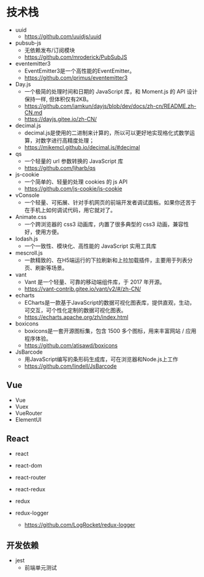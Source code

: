 # 技术栈

* uuid
	* https://github.com/uuidjs/uuid
* pubsub-js
    * 无依赖发布/订阅模块
    * https://github.com/mroderick/PubSubJS
* eventemitter3
    * EventEmitter3是一个高性能的EventEmitter。
    * https://github.com/primus/eventemitter3
* Day.js
    * 一个极简的处理时间和日期的 JavaScript 库，和 Moment.js 的 API 设计保持一样, 但体积仅有2KB。
    * https://github.com/iamkun/dayjs/blob/dev/docs/zh-cn/README.zh-CN.md
    * https://dayjs.gitee.io/zh-CN/
* decimal.js
	* decimal.js是使用的二进制来计算的，所以可以更好地实现格化式数学运算，对数字进行高精度处理；
	* https://mikemcl.github.io/decimal.js/#decimal
* qs
    * 一个轻量的 url 参数转换的 JavaScript 库
    * https://github.com/ljharb/qs
* js-cookie
    * 一个简单的、轻量的处理 cookies 的 js API
    * https://github.com/js-cookie/js-cookie
* vConsole
    * 一个轻量、可拓展、针对手机网页的前端开发者调试面板。如果你还苦于在手机上如何调试代码，用它就对了。
* Animate.css
    * 一个跨浏览器的 css3 动画库，内置了很多典型的 css3 动画，兼容性好，使用方便。
* lodash.js
    * 一个一致性、模块化、高性能的 JavaScript 实用工具库
* mescroll.js
    * 一款精致的、在H5端运行的下拉刷新和上拉加载插件，主要用于列表分页、刷新等场景。
* vant
	* Vant 是一个轻量、可靠的移动端组件库，于 2017 年开源。
	* https://vant-contrib.gitee.io/vant/v2/#/zh-CN/ 
* echarts
    * ECharts是一款基于JavaScript的数据可视化图表库，提供直观，生动，可交互，可个性化定制的数据可视化图表。
    * https://echarts.apache.org/zh/index.html
* boxicons
    * boxicons是一套开源图标集，包含 1500 多个图标，用来丰富网站 / 应用程序体验。
    * https://github.com/atisawd/boxicons
* JsBarcode 
	* 用JavaScript编写的条形码生成库，可在浏览器和Node.js上工作
	* https://github.com/lindell/JsBarcode

## Vue

* Vue
* Vuex
* VueRouter
* ElementUI

## React

* react
* react-dom
* react-router

* react-redux
* redux
* redux-logger
    * https://github.com/LogRocket/redux-logger

## 开发依赖

* jest
    * 前端单元测试